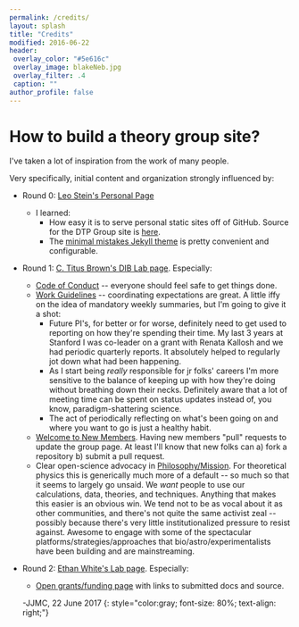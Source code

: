 ```yaml
---
permalink: /credits/
layout: splash
title: "Credits"
modified: 2016-06-22
header:
 overlay_color: "#5e616c"
 overlay_image: blakeNeb.jpg
 overlay_filter: .4
 caption: ""
author_profile: false
---
```


# How to build a theory group site?

I've taken a lot of inspiration from the work of many people.

Very specifically, initial content and organization strongly influenced by:
* Round 0: [Leo Stein's Personal Page](http://duetosymmetry.com)
    * I learned:
        * How easy it is to serve personal static sites off of GitHub. Source for the DTP Group site is  [here](https://github.com/dtp-group/dtp-group/tree/gh-pages).
        * The [minimal mistakes Jekyll theme](https://mademistakes.com/work/minimal-mistakes-jekyll-theme/) is pretty convenient and configurable.
* Round 1: [C. Titus Brown's DIB Lab page](http://ivory.idyll.org/lab/). Especially:
    * [Code of Conduct](/code_of_conduct/) -- everyone should feel safe to get things done.
    * [Work Guidelines](/workguidelines/) -- coordinating expectations are great. A little iffy on the idea of mandatory weekly summaries, but I'm going to give it a shot:
        *  Future PI's, for better or for worse, definitely need to get used to reporting on how they're spending their time.  My last 3 years at Stanford I was co-leader on a grant with Renata Kallosh and we had periodic quarterly reports. It absolutely helped to regularly jot down what had been happening.
        * As I start being *really* responsible for jr folks' careers I'm more sensitive to the balance of keeping up with how they're doing without breathing down their necks. Definitely aware that a lot of meeting time can be spent on status updates instead of, you know, paradigm-shattering science.
        * The act of periodically reflecting on what's been going on and where you want to go is just a healthy habit.
    * [Welcome to New Members](/newResources/).  Having new members "pull" requests to update the group page. At least I'll know that new folks can a) fork a repository b) submit a pull request.
    * Clear open-science advocacy in [Philosophy/Mission](/whatwedo/).  For theoretical physics this is generically much more of a default -- so much so that it seems to largely go unsaid. We *want* people to use our calculations, data, theories, and techniques. Anything that makes this easier is an obvious win.  We tend not to be as vocal about it as other communities, and there's not quite the same activist zeal -- possibly because there's very little institutionalized pressure to resist against.  Awesome to engage with some of the spectacular platforms/strategies/approaches that bio/astro/experimentalists have been building and are mainstreaming.
* Round 2: [Ethan White's Lab page](http://ethanwhite.org). Especially:
    * [Open grants/funding page](/funding/) with links to submitted docs and source.

    -JJMC, 22 June 2017
    {: style="color:gray; font-size: 80%; text-align: right;"}

